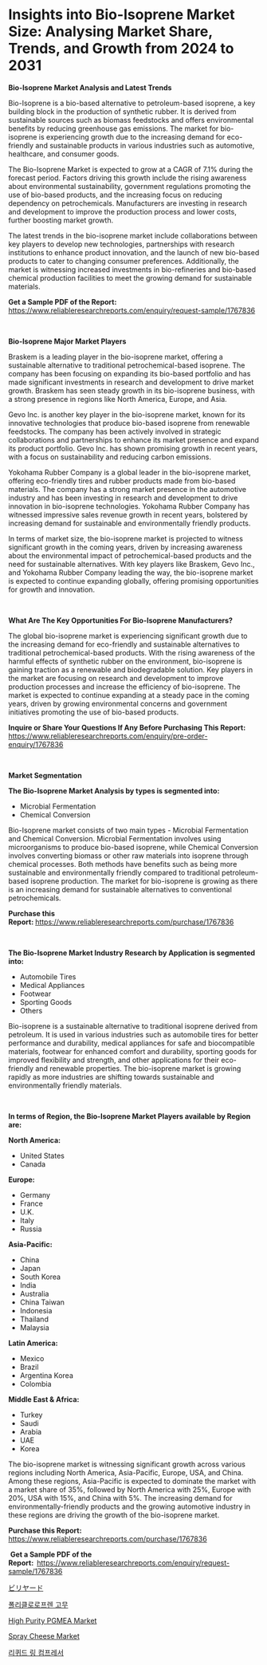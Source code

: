 <p><h1>Insights into Bio-Isoprene Market Size: Analysing Market Share, Trends, and Growth from 2024 to 2031</h1></p><p><strong>Bio-Isoprene Market Analysis and Latest Trends</strong></p>
<p><p>Bio-Isoprene is a bio-based alternative to petroleum-based isoprene, a key building block in the production of synthetic rubber. It is derived from sustainable sources such as biomass feedstocks and offers environmental benefits by reducing greenhouse gas emissions. The market for bio-isoprene is experiencing growth due to the increasing demand for eco-friendly and sustainable products in various industries such as automotive, healthcare, and consumer goods.</p><p>The Bio-Isoprene Market is expected to grow at a CAGR of 7.1% during the forecast period. Factors driving this growth include the rising awareness about environmental sustainability, government regulations promoting the use of bio-based products, and the increasing focus on reducing dependency on petrochemicals. Manufacturers are investing in research and development to improve the production process and lower costs, further boosting market growth.</p><p>The latest trends in the bio-isoprene market include collaborations between key players to develop new technologies, partnerships with research institutions to enhance product innovation, and the launch of new bio-based products to cater to changing consumer preferences. Additionally, the market is witnessing increased investments in bio-refineries and bio-based chemical production facilities to meet the growing demand for sustainable materials.</p></p>
<p><strong>Get a Sample PDF of the Report:&nbsp;</strong> <a href="https://www.reliableresearchreports.com/enquiry/request-sample/1767836">https://www.reliableresearchreports.com/enquiry/request-sample/1767836</a></p>
<p>&nbsp;</p>
<p><strong>Bio-Isoprene Major Market Players</strong></p>
<p><p>Braskem is a leading player in the bio-isoprene market, offering a sustainable alternative to traditional petrochemical-based isoprene. The company has been focusing on expanding its bio-based portfolio and has made significant investments in research and development to drive market growth. Braskem has seen steady growth in its bio-isoprene business, with a strong presence in regions like North America, Europe, and Asia.</p><p>Gevo Inc. is another key player in the bio-isoprene market, known for its innovative technologies that produce bio-based isoprene from renewable feedstocks. The company has been actively involved in strategic collaborations and partnerships to enhance its market presence and expand its product portfolio. Gevo Inc. has shown promising growth in recent years, with a focus on sustainability and reducing carbon emissions.</p><p>Yokohama Rubber Company is a global leader in the bio-isoprene market, offering eco-friendly tires and rubber products made from bio-based materials. The company has a strong market presence in the automotive industry and has been investing in research and development to drive innovation in bio-isoprene technologies. Yokohama Rubber Company has witnessed impressive sales revenue growth in recent years, bolstered by increasing demand for sustainable and environmentally friendly products.</p><p>In terms of market size, the bio-isoprene market is projected to witness significant growth in the coming years, driven by increasing awareness about the environmental impact of petrochemical-based products and the need for sustainable alternatives. With key players like Braskem, Gevo Inc., and Yokohama Rubber Company leading the way, the bio-isoprene market is expected to continue expanding globally, offering promising opportunities for growth and innovation.</p></p>
<p>&nbsp;</p>
<p><strong>What Are The Key Opportunities For Bio-Isoprene Manufacturers?</strong></p>
<p><p>The global bio-isoprene market is experiencing significant growth due to the increasing demand for eco-friendly and sustainable alternatives to traditional petrochemical-based products. With the rising awareness of the harmful effects of synthetic rubber on the environment, bio-isoprene is gaining traction as a renewable and biodegradable solution. Key players in the market are focusing on research and development to improve production processes and increase the efficiency of bio-isoprene. The market is expected to continue expanding at a steady pace in the coming years, driven by growing environmental concerns and government initiatives promoting the use of bio-based products.</p></p>
<p><strong>Inquire or Share Your Questions If Any Before Purchasing This Report:</strong> <a href="https://www.reliableresearchreports.com/enquiry/pre-order-enquiry/1767836">https://www.reliableresearchreports.com/enquiry/pre-order-enquiry/1767836</a></p>
<p>&nbsp;</p>
<p><strong>Market Segmentation</strong></p>
<p><strong>The Bio-Isoprene Market Analysis by types is segmented into:</strong></p>
<p><ul><li>Microbial Fermentation</li><li>Chemical Conversion</li></ul></p>
<p><p>Bio-Isoprene market consists of two main types - Microbial Fermentation and Chemical Conversion. Microbial Fermentation involves using microorganisms to produce bio-based isoprene, while Chemical Conversion involves converting biomass or other raw materials into isoprene through chemical processes. Both methods have benefits such as being more sustainable and environmentally friendly compared to traditional petroleum-based isoprene production. The market for bio-isoprene is growing as there is an increasing demand for sustainable alternatives to conventional petrochemicals.</p></p>
<p><strong>Purchase this Report:&nbsp;</strong><a href="https://www.reliableresearchreports.com/purchase/1767836">https://www.reliableresearchreports.com/purchase/1767836</a></p>
<p>&nbsp;</p>
<p><strong>The Bio-Isoprene Market Industry Research by Application is segmented into:</strong></p>
<p><ul><li>Automobile Tires</li><li>Medical Appliances</li><li>Footwear</li><li>Sporting Goods</li><li>Others</li></ul></p>
<p><p>Bio-isoprene is a sustainable alternative to traditional isoprene derived from petroleum. It is used in various industries such as automobile tires for better performance and durability, medical appliances for safe and biocompatible materials, footwear for enhanced comfort and durability, sporting goods for improved flexibility and strength, and other applications for their eco-friendly and renewable properties. The bio-isoprene market is growing rapidly as more industries are shifting towards sustainable and environmentally friendly materials.</p></p>
<p>&nbsp;</p>
<p><strong>In terms of Region, the Bio-Isoprene Market Players available by Region are:</strong></p>
<p>
    <p> <strong> North America: </strong>
        <ul>
            <li>United States</li>
            <li>Canada</li>
        </ul>
        </p> 
    <p> <strong> Europe: </strong>
        <ul>
            <li>Germany</li>
            <li>France</li>
            <li>U.K.</li>
            <li>Italy</li>
            <li>Russia</li>
        </ul>
        </p> 
    <p> <strong> Asia-Pacific: </strong>
        <ul>
            <li>China</li>
            <li>Japan</li>
            <li>South Korea</li>
            <li>India</li>
            <li>Australia</li>
            <li>China Taiwan</li>
            <li>Indonesia</li>
            <li>Thailand</li>
            <li>Malaysia</li>
        </ul>
        </p> 
    <p> <strong> Latin America: </strong>
        <ul>
            <li>Mexico</li>
            <li>Brazil</li>
            <li>Argentina Korea</li>
            <li>Colombia</li>
        </ul>
        </p> 
    <p> <strong> Middle East & Africa: </strong>
        <ul>
            <li>Turkey</li>
            <li>Saudi</li>
            <li>Arabia</li>
            <li>UAE</li>
            <li>Korea</li>
        </ul>
    </p>
    </p>
<p><p>The bio-isoprene market is witnessing significant growth across various regions including North America, Asia-Pacific, Europe, USA, and China. Among these regions, Asia-Pacific is expected to dominate the market with a market share of 35%, followed by North America with 25%, Europe with 20%, USA with 15%, and China with 5%. The increasing demand for environmentally-friendly products and the growing automotive industry in these regions are driving the growth of the bio-isoprene market.</p></p>
<p><strong>Purchase this Report: </strong><a href="https://www.reliableresearchreports.com/purchase/1767836">https://www.reliableresearchreports.com/purchase/1767836</a></p>
<p>&nbsp;<strong>Get a Sample PDF of the Report:&nbsp;&nbsp;</strong><a href="https://www.reliableresearchreports.com/enquiry/request-sample/1767836">https://www.reliableresearchreports.com/enquiry/request-sample/1767836</a></p>
<p><strong></strong></p>
<p><p><a href="https://github.com/adcxff01450218/Market-Research-Report-List-1/blob/main/2252298781.md">ビリヤード</a></p><p><a href="https://github.com/vsn7qpua81q/Market-Research-Report-List-1/blob/main/1866539473.md">폴리클로로프렌 고무</a></p><p><a href="https://github.com/sonuprakash1/Market-Research-Report-List-1/blob/main/high-purity-pgmea-market.md">High Purity PGMEA Market</a></p><p><a href="https://issuu.com/reportprime-2/docs/spray-cheese-market-size-2030.pptx">Spray Cheese Market</a></p><p><a href="https://github.com/trmesnao7959541/Market-Research-Report-List-1/blob/main/4563137472.md">리퀴드 링 컴프레서</a></p></p>